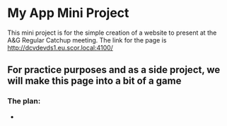 # **My App Mini Project**

This mini project is for the simple creation of a website to present at the A&G Regular Catchup meeting. The link for the page is http://dcvdevds1.eu.scor.local:4100/

## For practice purposes and as a side project, we will make this page into a bit of a game

### **The plan:** 
* 


